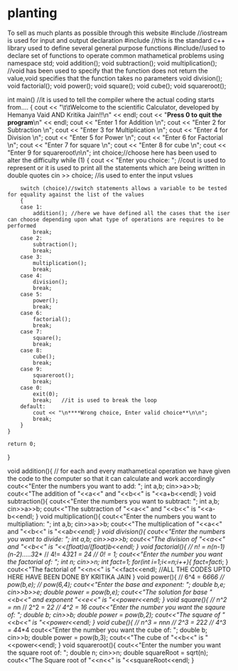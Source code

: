 # planting
To sell as much plants as possible through this website 
#include <iostream> //iostream is used for input and output declaration
#include <cstdlib> //this is the standard c++ library used to define several general purpose functions
#include<cmath>//used to declare set of functions to operate common mathametical problems
using namespace std;
void addition();
void subtraction();
void multiplication();              //void has been used to specify that the function does not return the value,void specifies that the function takes no parameters
void division();
void factorial();
void power();
void square();
void cube();
void squareroot();

int main() //it is used to tell the compiler where the actual coding starts from....
{
    cout << "\t\tWelcome to the scientific Calculator, developed by Hemanya Vaid AND Kritika Jain!!\n"
         << endl;
    cout << "**Press 0 to quit the program**\n"
         << endl;
    cout << "Enter 1 for Addition \n";
    cout << "Enter 2 for Subtraction \n";
    cout << "Enter 3 for Multiplication \n";
    cout << "Enter 4 for Division \n";
    cout << "Enter 5 for Power \n";
    cout << "Enter 6 for Factorial \n";
    cout << "Enter 7  for square \n";
    cout << "Enter 8  for cube \n";
    cout << "Enter 9 for squareroot\n\n";
    int choice;//choose here has been used to alter the difficulty 
    while (1)
    {
        cout << "Enter you choice: "; //cout is used to represent or it is used to print all the statements which are being written in double quotes
        cin >> choice; //is used to enter the input vslues 

        switch (choice)//switch statements allows a variable to be tested for equality against the list of the values 
        {
        case 1:
            addition(); //here we have defined all the cases that the iser can choose depending upon what type of operations are requires to be performed 
            break;
        case 2:
            subtraction();
            break;
        case 3:
            multiplication();
            break;
        case 4:
            division();
            break;
        case 5:
            power();
            break;
        case 6:
            factorial();
            break;
        case 7:
            square();
            break;
        case 8:
            cube();
            break;
        case 9:
            squareroot();
            break;
        case 0:
            exit(0);
            break;   //it is used to break the loop 
        default:
            cout << "\n****Wrong choice, Enter valid choice**\n\n";
            break;
        }
    }

    return 0;
}

void addition(){                                     // for each and every mathametical operation we have given the code to the computer so that it can calculate and work accordingly 
    cout<<"Enter the numbers you want to add: ";
    int a,b;
    cin>>a>>b;
    cout<<"The addition of "<<a<<" and "<<b<<" is "<<a+b<<endl;
}
void subtraction(){
    cout<<"Enter the numbers you want to subtract: ";
    int a,b;
    cin>>a>>b;
    cout<<"The subtraction of "<<a<<" and "<<b<<" is "<<a-b<<endl;
}
void multiplication(){
    cout<<"Enter the numbers you want to multipliation: ";
    int a,b;
    cin>>a>>b;
    cout<<"The multiplication of "<<a<<" and "<<b<<" is "<<a*b<<endl;
}
void division(){
    cout<<"Enter the numbers you want to divide: ";
    int a,b;
    cin>>a>>b;
    cout<<"The division of "<<a<<" and "<<b<<" is "<<(float)a/(float)b<<endl;
}
void factorial(){
    // n! = n(n-1)(n-2).....3*2*
    // 4!= 4*3*2*1 = 24
    // 0! = 1;
    cout<<"Enter the number you want the factorial of: ";
    int n;
    cin>>n;
    int fact=1;
    for(int i=1;i<=n;i++){
        fact=fact*i;
    }
    cout<<"The factorial of "<<n<<" is "<<fact<<endl;   //ALL THE CODES UPTO HERE HAVE BEEN DONE BY KRITIKA JAIN 
}
void power(){
    // 6^4 = 6*6*6*6
    // pow(b,e);
    // pow(6,4);
    cout<<"Enter the base and exponent: ";
    double b,e;
    cin>>b>>e;
    double power = pow(b,e);
    cout<<"The solution for base "<<b<<" and exponent "<<e<<" is "<<power<<endl;
}
void square(){
    // n^2 = n*n
    // 2^2 = 2*2
    // 4^2 = 16
    cout<<"Enter the number you want the sqaure of: ";
    double b;
    cin>>b;
    double power = pow(b,2);
    cout<<"The square of "<<b<<" is "<<power<<endl;
}
void cube(){
    // n^3 = n*n*n
    // 2^3 = 2*2*2
    // 4^3 = 4*4*4
    cout<<"Enter the number you want the cube of: ";
    double b;
    cin>>b;
    double power = pow(b,3);
    cout<<"The cube of "<<b<<" is "<<power<<endl;
}
void squareroot(){
    cout<<"Enter the number you want the square root of: ";
    double n;
    cin>>n;
    double squareRoot = sqrt(n);
    cout<<"The Square root of "<<n<<" is "<<squareRoot<<endl;
}
